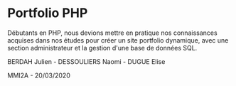 # Portfolio PHP

Débutants en PHP, nous devions mettre en pratique nos connaissances acquises dans nos études pour créer un site portfolio dynamique, avec une section administrateur et la gestion d'une base de données SQL.

BERDAH Julien - DESSOULIERS Naomi - DUGUE Elise

MMI2A - 20/03/2020
